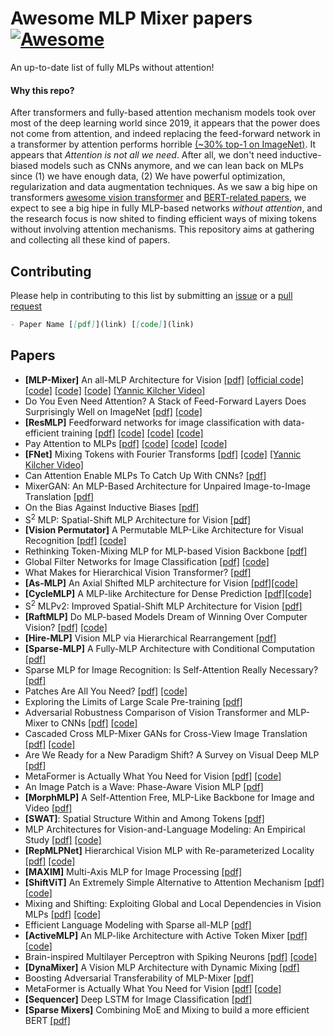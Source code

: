 # Awesome MLP Mixer papers[![Awesome](https://awesome.re/badge.svg)](https://awesome.re)

An up-to-date list of fully MLPs without attention!

#### Why this repo?
After transformers and fully-based attention mechanism models took over most of the deep learning world since 2019, it appears that the power does not come from attention, and indeed replacing the feed-forward network in a transformer by attention performs horrible [(~30% top-1 on ImageNet)](https://arxiv.org/pdf/2105.02723.pdf). It appears that *Attention is not all we need*. After all, we don't need inductive-biased models such as CNNs anymore, and we can lean back on MLPs since (1) we have enough data, (2) We have powerful optimization, regularization and data augmentation techniques. As we saw a big hipe on transformers [awesome vision transformer](https://github.com/dk-liang/Awesome-Visual-Transformer) and [BERT-related papers](https://github.com/tomohideshibata/BERT-related-papers), we expect to see a big hipe in fully MLP-based networks *without attention*, and the research focus is now shited to finding efficient ways of mixing tokens without involving attention mechanisms. This repository aims at gathering and collecting all these kind of papers.

## Contributing
Please help in contributing to this list by submitting an [issue](https://github.com/fawazsammani/awesome-mlp-mixer/issues) or a [pull request](https://github.com/fawazsammani/awesome-mlp-mixer/pulls)

```markdown
- Paper Name [[pdf]](link) [[code]](link)
```

## Papers
- **[MLP-Mixer]** An all-MLP Architecture for Vision [[pdf]](https://arxiv.org/pdf/2105.01601.pdf) [[official code]](https://github.com/google-research/vision_transformer/tree/linen) [[code]](https://github.com/rishikksh20/MLP-Mixer-pytorch) [[code]](https://github.com/lucidrains/mlp-mixer-pytorch) [[code]](https://github.com/jeonsworld/MLP-Mixer-Pytorch) [[Yannic Kilcher Video]](https://www.youtube.com/watch?v=7K4Z8RqjWIk)
- Do You Even Need Attention? A Stack of Feed-Forward Layers Does Surprisingly Well on ImageNet [[pdf]](https://arxiv.org/pdf/2105.02723.pdf) [[code]](https://github.com/lukemelas/do-you-even-need-attention)
- **[ResMLP]** Feedforward networks for image classification with data-efficient training [[pdf]](https://arxiv.org/pdf/2105.03404.pdf) [[code]](https://github.com/facebookresearch/deit) [[code]](https://github.com/lucidrains/res-mlp-pytorch) [[code]](https://github.com/rishikksh20/ResMLP-pytorch)
- Pay Attention to MLPs [[pdf]](https://arxiv.org/pdf/2105.08050.pdf) [[code]](https://github.com/lucidrains/g-mlp-pytorch) [[code]](https://github.com/lucidrains/g-mlp-gpt) [[code]](https://github.com/jaketae/g-mlp)
- **[FNet]** Mixing Tokens with Fourier Transforms [[pdf]](https://arxiv.org/pdf/2105.03824.pdf) [[code]](https://github.com/rishikksh20/FNet-pytorch) [[Yannic Kilcher Video]](https://www.youtube.com/watch?v=JJR3pBl78zw&t=1s)
- Can Attention Enable MLPs To Catch Up With CNNs? [[pdf]](https://arxiv.org/pdf/2105.15078.pdf)
- MixerGAN: An MLP-Based Architecture for Unpaired Image-to-Image Translation [[pdf]](https://arxiv.org/pdf/2105.14110.pdf)
- On the Bias Against Inductive Biases [[pdf]](https://arxiv.org/pdf/2105.14077.pdf)
- S<sup>2</sup> MLP: Spatial-Shift MLP Architecture for Vision [[pdf]](https://arxiv.org/pdf/2106.07477.pdf)
- **[Vision Permutator]** A Permutable MLP-Like Architecture for Visual Recognition [[pdf]](https://arxiv.org/pdf/2106.12368.pdf) [[code]](https://github.com/Andrew-Qibin/VisionPermutator)
- Rethinking Token-Mixing MLP for MLP-based Vision Backbone [[pdf]](https://arxiv.org/pdf/2106.14882.pdf)
- Global Filter Networks for Image Classification [[pdf]](https://arxiv.org/pdf/2107.00645.pdf) [[code]](https://github.com/raoyongming/GFNet)
- What Makes for Hierarchical Vision Transformer? [[pdf]](https://arxiv.org/pdf/2107.02174.pdf)
- **[As-MLP]** An Axial Shifted MLP architecture for Vision [[pdf]](https://arxiv.org/pdf/2107.08391.pdf)[[code]](https://github.com/svip-lab/AS-MLP)
- **[CycleMLP]** A MLP-like Architecture for Dense Prediction [[pdf]](https://arxiv.org/pdf/2107.10224.pdf)[[code]](https://github.com/ShoufaChen/CycleMLP)
- S<sup>2</sup> MLPv2: Improved Spatial-Shift MLP Architecture for Vision [[pdf]](https://arxiv.org/pdf/2108.01072.pdf)
- **[RaftMLP]** Do MLP-based Models Dream of Winning Over Computer Vision? [[pdf]](https://arxiv.org/pdf/2108.04384.pdf) [[code]](https://github.com/okojoalg/raft-mlp)
- **[Hire-MLP]** Vision MLP via Hierarchical Rearrangement [[pdf]](https://arxiv.org/pdf/2108.13341.pdf)
- **[Sparse-MLP]** A Fully-MLP Architecture with Conditional Computation [[pdf]](https://arxiv.org/pdf/2109.02008.pdf)
- Sparse MLP for Image Recognition: Is Self-Attention Really Necessary? [[pdf]](https://arxiv.org/pdf/2109.05422.pdf)
- Patches Are All You Need? [[pdf]](https://openreview.net/pdf?id=TVHS5Y4dNvM) [[code]](https://github.com/tmp-iclr/convmixer)
- Exploring the Limits of Large Scale Pre-training [[pdf]](https://arxiv.org/pdf/2110.02095.pdf)
- Adversarial Robustness Comparison of Vision Transformer and MLP-Mixer to CNNs [[pdf]](https://arxiv.org/pdf/2110.02797.pdf) [[code]](https://github.com/phibenz/robustness_comparison_vit_mlp-mixer_cnn)
- Cascaded Cross MLP-Mixer GANs for Cross-View Image Translation [[pdf]](https://arxiv.org/pdf/2110.10183.pdf) [[code]](https://github.com/Amazingren/CrossMLP)
- Are We Ready for a New Paradigm Shift? A Survey on Visual Deep MLP [[pdf]](https://arxiv.org/pdf/2111.04060.pdf)
- MetaFormer is Actually What You Need for Vision [[pdf]](https://arxiv.org/pdf/2111.11418.pdf) [[code]](https://github.com/sail-sg/poolformer)
- An Image Patch is a Wave: Phase-Aware Vision MLP [[pdf]](https://arxiv.org/pdf/2111.12294.pdf)
- **[MorphMLP]** A Self-Attention Free, MLP-Like Backbone for Image and Video [[pdf]](https://arxiv.org/pdf/2111.12527.pdf)
- **[SWAT]**: Spatial Structure Within and Among Tokens [[pdf]](https://arxiv.org/pdf/2111.13677.pdf)
- MLP Architectures for Vision-and-Language Modeling: An Empirical Study [[pdf]](https://arxiv.org/pdf/2112.04453.pdf) [[code]](https://github.com/easonnie/mlp-vil)
- **[RepMLPNet]** Hierarchical Vision MLP with Re-parameterized Locality [[pdf]](https://arxiv.org/pdf/2112.11081.pdf) [[code]](https://github.com/DingXiaoH/RepMLP)
- **[MAXIM]** Multi-Axis MLP for Image Processing [[pdf]](https://arxiv.org/pdf/2201.02973.pdf)
- **[ShiftViT]** An Extremely Simple Alternative to Attention Mechanism [[pdf]](https://arxiv.org/pdf/2201.10801.pdf) [[code]](https://github.com/microsoft/SPACH)
- Mixing and Shifting: Exploiting Global and Local Dependencies in Vision MLPs [[pdf]](https://arxiv.org/pdf/2202.06510.pdf) [[code]](https://github.com/JegZheng/MS-MLP)
- Efficient Language Modeling with Sparse all-MLP [[pdf]](https://arxiv.org/pdf/2203.06850.pdf)
- **[ActiveMLP]** An MLP-like Architecture with Active Token Mixer [[pdf]](https://arxiv.org/pdf/2203.06108.pdf) [[code]](https://github.com/microsoft/ActiveMLP)
- Brain-inspired Multilayer Perceptron with Spiking Neurons [[pdf]](https://arxiv.org/pdf/2203.14679.pdf) [[code]](https://gitee.com/mindspore/models/tree/master/research/cv/snn_mlp)
- **[DynaMixer]** A Vision MLP Architecture with Dynamic Mixing [[pdf]](https://arxiv.org/pdf/2201.12083.pdf)
- Boosting Adversarial Transferability of MLP-Mixer [[pdf]](https://arxiv.org/pdf/2204.12204.pdf)
- MetaFormer is Actually What You Need for Vision [[pdf]](https://arxiv.org/pdf/2111.11418.pdf) [[code]](https://github.com/sail-sg/poolformer)
- **[Sequencer]** Deep LSTM for Image Classification [[pdf]](https://arxiv.org/pdf/2205.01972.pdf)
- **[Sparse Mixers]** Combining MoE and Mixing to build a more efficient BERT [[pdf]](https://arxiv.org/pdf/2205.12399.pdf)

